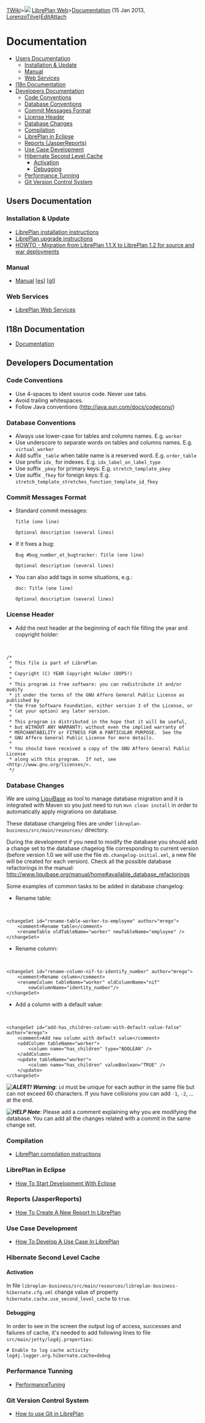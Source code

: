 [TWiki](Main_WebHome)&gt;![](/twiki/pub/TWiki/TWikiDocGraphics/web-bg-small.gif) [LibrePlan Web](LibrePlan_WebHome)&gt;[Documentation](LibrePlan_Documentation "Topic revision: 25 (15 Jan 2013 - 08:27:28)") (15 Jan 2013, [LorenzoTilve](Main_LorenzoTilve))[Edit](LibrePlan_Documentation?t=1520343626 "Edit this topic text")[Attach](/twiki/bin/attach/LibrePlan/Documentation "Attach an image or document to this topic")  

 Documentation
==============

-   [Users Documentation](LibrePlan_Documentation#Users_Documentation)
    -   [Installation & Update](LibrePlan_Documentation#Installation_Update)
    -   [Manual](LibrePlan_Documentation#Manual)
    -   [Web Services](LibrePlan_Documentation#Web_Services)
-   [I18n Documentation](LibrePlan_Documentation#I18n_Documentation)
-   [Developers Documentation](LibrePlan_Documentation#Developers_Documentation)
    -   [Code Conventions](LibrePlan_Documentation#Code_Conventions)
    -   [Database Conventions](LibrePlan_Documentation#Database_Conventions)
    -   [Commit Messages Format](LibrePlan_Documentation#Commit_Messages_Format)
    -   [License Header](LibrePlan_Documentation#License_Header)
    -   [Database Changes](LibrePlan_Documentation#Database_Changes)
    -   [Compilation](LibrePlan_Documentation#Compilation)
    -   [LibrePlan in Eclipse](LibrePlan_Documentation#LibrePlan_in_Eclipse)
    -   [Reports (JasperReports)](LibrePlan_Documentation#Reports_JasperReports)
    -   [Use Case Development](LibrePlan_Documentation#Use_Case_Development)
    -   [Hibernate Second Level Cache](LibrePlan_Documentation#Hibernate_Second_Level_Cache)
        -   [Activation](LibrePlan_Documentation#Activation)
        -   [Debugging](LibrePlan_Documentation#Debugging)
    -   [Performance Tunning](LibrePlan_Documentation#Performance_Tunning)
    -   [Git Version Control System](LibrePlan_Documentation#Git_Version_Control_System)

 Users Documentation
--------------------

###  Installation & Update

-   [LibrePlan installation instructions](http://www.libreplan.org/INSTALL.html)
-   [LibrePlan upgrade instructions](http://www.libreplan.org/UPDATE.html)
-   [HOWTO - Migration from LibrePlan 1.1.X to LibrePlan 1.2 for source and war deployments](LibrePlan_HowToMigrateNavalPlanToLibrePlan)

###  Manual

-   [Manual](http://libreplan.sourceforge.net/user-documentation/en/) \[[es](http://libreplan.sourceforge.net/user-documentation/es/)\] \[[gl](http://libreplan.sourceforge.net/user-documentation/gl/)\]

###  Web Services

-   [LibrePlan Web Services](http://libreplan.org/libreplan-web-services.html)

 I18n Documentation
-------------------

-   [Documentation](LibrePlan_I18nDocumentation)

 Developers Documentation
-------------------------

###  Code Conventions

-   Use 4-spaces to ident source code. Never use tabs.
-   Avoid trailing whitespaces.
-   Follow Java conventions (<http://java.sun.com/docs/codeconv/>)

###  Database Conventions

-   Always use lower-case for tables and columns names. E.g. `worker`
-   Use underscore to separate words on tables and columns names. E.g. `virtual_worker`
-   Add suffix `_table` when table name is a reserved word. E.g. `order_table`
-   Use prefix `idx_` for indexes. E.g. `idx_label_on_label_type`
-   Use suffix `_pkey` for primary keys: E.g. `stretch_template_pkey`
-   Use suffix `_fkey` for foreign keys: E.g. `stretch_template_stretches_function_template_id_fkey`

###  Commit Messages Format

-   Standard commit messages:

        Title (one line)

        Optional description (several lines)

-   If it fixes a bug:

        Bug #bug_number_at_bugtracker: Title (one line)

        Optional description (several lines)

-   You can also add tags in some situations, e.g.:

        doc: Title (one line)

        Optional description (several lines)

###  License Header

-   Add the next header at the beginning of each file filling the year and copyright holder:

&nbsp;

    /*
     * This file is part of LibrePlan
     *
     * Copyright (C) YEAR Copyright Holder (OOPS!)
     *
     * This program is free software: you can redistribute it and/or modify
     * it under the terms of the GNU Affero General Public License as published by
     * the Free Software Foundation, either version 3 of the License, or
     * (at your option) any later version.
     *
     * This program is distributed in the hope that it will be useful,
     * but WITHOUT ANY WARRANTY; without even the implied warranty of
     * MERCHANTABILITY or FITNESS FOR A PARTICULAR PURPOSE.  See the
     * GNU Affero General Public License for more details.
     *
     * You should have received a copy of the GNU Affero General Public License
     * along with this program.  If not, see <http://www.gnu.org/licenses/>.
     */

###  Database Changes

We are using [LiquiBase](http://www.liquibase.org/) as tool to manage database migration and it is integrated with Maven so you just need to run `mvn clean install` in order to automatically apply migrations on database.

These database changelog files are under `libreplan-business/src/main/resources/` directory.

During the development if you need to modify the database you should add a change set to the database chagelog file corresponding to current version (before version 1.0 we will use the file `db.changelog-initial.xml`, a new file will be created for each version). Check all the possible database refactorings in the manual: <http://www.liquibase.org/manual/home#available_database_refactorings>

Some examples of common tasks to be added in database changelog:

-   Rename table:

&nbsp;

    <changeSet id="rename-table-worker-to-employee" author="mrego">
        <comment>Rename table</comment>
        <renameTable oldTableName="worker" newTableName="employee" />
    </changeSet>

-   Rename column:

&nbsp;

    <changeSet id="rename-column-nif-to-identify_number" author="mrego">
        <comment>Rename column</comment>
        <renameColumn tableName="worker" oldColumnName="nif"
            newColumnName="identity_number"/>
    </changeSet>

-   Add a column with a default value:

&nbsp;

    <changeSet id="add-has_children-column-with-default-value-false" author="mrego">
        <comment>Add new column with default value</comment>
        <addColumn tableName="worker">
            <column name="has_children" type="BOOLEAN" />
        </addColumn>
        <update tableName="worker">
            <column name="has_children" valueBoolean="TRUE" />
        </update>
    </changeSet>

***![ALERT!](/twiki/pub/TWiki/TWikiDocGraphics/warning.gif "ALERT!") Warning***: `id` must be unique for each author in the same file but can not exceed 60 characters. If you have collisions you can add `-1`, `-2`, ... at the end.

***![HELP](/twiki/pub/TWiki/TWikiDocGraphics/help.gif "HELP") Note***: Please add a comment explaining why you are modifying the database. You can add all the changes related with a commit in the same change set.

###  Compilation

-   [LibrePlan compilation instructions](http://www.libreplan.org/HACKING.html)

###  LibrePlan in Eclipse

-   [How To Start Development With Eclipse](http://www.libreplan.org/howto-start-development-with-eclipse.html)

###  Reports (JasperReports)

-   [How To Create A New Report In LibrePlan](http://www.libreplan.org/howto-create-a-new-report-in-libreplan.html)

###  Use Case Development

-   [How To Develop A Use Case In LibrePlan](http://www.libreplan.org/howto-develop-a-use-case-in-libreplan.html)

###  Hibernate Second Level Cache

####  Activation

In file `libreplan-business/src/main/resources/libreplan-business-hibernate.cfg.xml` change value of property `hibernate.cache.use_second_level_cache` to `true`.

####  Debugging

In order to see in the screen the output log of access, successes and failures of cache, it's needed to add following lines to file `src/main/jetty/log4j.properties`:

    # Enable to log cache activity
    log4j.logger.org.hibernate.cache=debug

###  Performance Tunning

-   [PerformanceTuning](LibrePlan_PerformanceTuning)

###  Git Version Control System

-   [How to use Git in LibrePlan](LibrePlan_LibrePlanGit)
